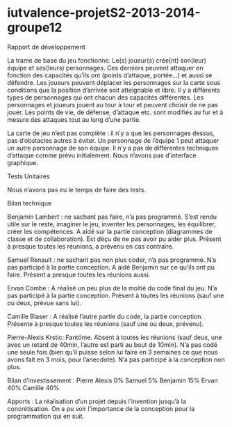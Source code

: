 iutvalence-projetS2-2013-2014-groupe12
======================================
Rapport de développement

La trame de base du jeu fonctionne. Le(s) joueur(s) crée(nt) son(leur) équipe et ses(leurs) personnages. Ces derniers peuvent attaquer en fonction des capacités qu’ils ont (points d’attaque, portée…) et aussi se défendre. Les joueurs peuvent déplacer les personnages sur la carte sous conditions que la position d’arrivée soit atteignable et libre. Il y a différents types de personnages qui ont chacun des capacités différentes.
Les personnages et joueurs jouent au tour à tour et peuvent choisir de ne pas jouer. Les points de vie, de défense, d’attaque etc. sont modifiés au fur et à mesure des attaques tout au long d’une partie.

La carte de jeu n’est pas complète : il n’y a que les personnages dessus, pas d’obstacles autres à éviter.
Un personnage de l’équipe 1 peut attaquer un autre personnage de son équipe.
Il n’y a pas de différentes techniques d’attaque comme prévu initialement.
Nous n’avons pas d’interface graphique.


Tests Unitaires

Nous n’avons pas eu le temps de faire des tests.


Bilan technique

Benjamin Lambert : ne sachant pas faire, n’a pas programmé. S’est rendu utile sur le reste, imaginer le jeu, inventer les personnages, les équilibrer, créer les compétences. A aidé sur la partie conception (diagrammes de classe et de collaboration). Est déçu de ne pas avoir pu aider plus. Présent à presque toutes les réunions, a prévenu en cas contraire.

Samuel Renault : ne sachant pas non plus coder, n’a pas programmé. N’a pas participé à la partie conception. A aidé Benjamin sur ce qu’ils ont pu faire. Présent a presque toutes les réunions aussi.

Ervan Combe : A réalisé un peu plus de la moitié du code final du jeu. N’a pas participé à la partie conception. Présent à toutes les réunions (sauf une ou deux, prévue sans lui).

Camille Blaser : A réalisé l’autre partie du code, la partie conception. Présente à presque toutes les réunions (sauf une ou deux, prévenu).

Pierre-Alexis Krstic: Fantôme. Absent à toutes les réunions (sauf deux, une avec un retard de 40min, l’autre  est parti au bout de 10min). N’a pas codé une seule fois (bien qu’il puisse selon lui faire en 3 semaines ce que nous avons fait en 3 mois, pour l’anecdote). N’a pas participé à la conception non plus.

Bilan d’investissement :
Pierre Alexis 0%
Samuel 5%
Benjamin 15%
Ervan 40%
Camille 40%

Apports : La réalisation d’un projet depuis l’invention jusqu’à la concrétisation. On a pu voir l’importance de la conception pour la programmation qui en suit.
